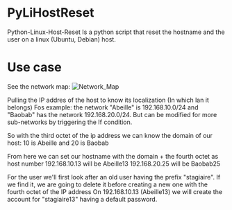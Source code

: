# PyLiHostReset
Python-Linux-Host-Reset
Is a python script that reset the hostname and the user on a linux (Ubuntu, Debian) host.

# Use case
See the network map:
![Network_Map](https://user-images.githubusercontent.com/7754646/115961015-d0721b00-a514-11eb-82f1-7c857aed517d.JPG)


Pulling the IP addres of the host to know its localization (In which lan it belongs)
Fos example:
the network "Abeille" is 192.168.10.0/24 and "Baobab" has the network 192.168.20.0/24.
But can be modified for more sub-networks by triggering the If condition.

So with the third octet of the ip address we can know the domain of our host:
10 is Abeille and 20 is Baobab

From here we can set our hostname with the domain + the fourth octet as host number
192.168.10.13 will be Abeille13 
192.168.20.25 will be Baobab25

For the user we'll first look after an old user having the prefix "stagiaire".
If we find it, we are going to delete it before creating a new one with the fourth octet of the IP address
On 192.168.10.13 (Abeille13) we will create the account for "stagiaire13" having a default password. 
